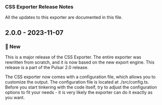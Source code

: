 ### CSS Exporter Release Notes

All the updates to this exporter are documented in this file.

## 2.0.0 - 2023-11-07

### 🚀 New

This is a major release of the CSS Exporter. The entire exporter was rewritten from scratch, and it is now based on the new export engine. This release is a part of the Pulsar 2.0 release.

The CSS exporter now comes with a configuration file, which allows you to customize the output. The configuration file is located at ./src/config.ts. Before you start tinkering with the code itself, try to adjust the configuration options to fit your needs - it is very likely the exporter can do it exactly as you want.
